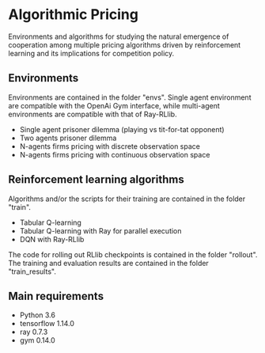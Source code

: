 # Algorithmic Pricing
Environments and algorithms for studying the natural emergence of cooperation among multiple pricing algorithms driven by reinforcement learning and its implications for competition policy.

## Environments
Environments are contained in the folder "envs". Single agent environment are compatible with the OpenAi Gym interface, while multi-agent environments are compatible with that of Ray-RLlib. 

* Single agent prisoner dilemma (playing vs tit-for-tat opponent)
* Two agents prisoner dilemma
* N-agents firms pricing with discrete observation space
* N-agents firms pricing with continuous observation space

## Reinforcement learning algorithms
Algorithms and/or the scripts for their training are contained in the folder "train". 
* Tabular Q-learning
* Tabular Q-learning with Ray for parallel execution
* DQN with Ray-RLlib

The code for rolling out RLlib checkpoints is contained in the folder "rollout". \
The training and evaluation results are contained in the folder "train_results".


## Main requirements
* Python                        3.6
* tensorflow                    1.14.0 
* ray                           0.7.3
* gym                           0.14.0 
